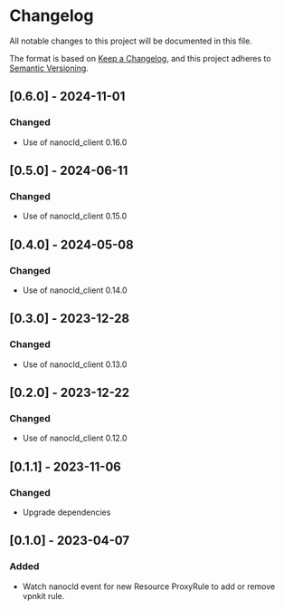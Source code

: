 # Changelog

All notable changes to this project will be documented in this file.

The format is based on [Keep a Changelog](https://keepachangelog.com/en/1.0.0/),
and this project adheres to [Semantic Versioning](https://semver.org/spec/v2.0.0.html).

## [0.6.0] - 2024-11-01

### Changed

- Use of nanocld_client 0.16.0

## [0.5.0] - 2024-06-11

### Changed

- Use of nanocld_client 0.15.0

## [0.4.0] - 2024-05-08

### Changed

- Use of nanocld_client 0.14.0

## [0.3.0] - 2023-12-28

### Changed

- Use of nanocld_client 0.13.0

## [0.2.0] - 2023-12-22

### Changed

- Use of nanocld_client 0.12.0

## [0.1.1] - 2023-11-06

### Changed

- Upgrade dependencies

## [0.1.0] - 2023-04-07

### Added

- Watch nanocld event for new Resource ProxyRule to add or remove vpnkit rule.
